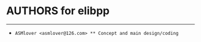 # **AUTHORS for elibpp** #
***


 * `ASMlover <asmlover@126.com> ** Concept and main design/coding`
